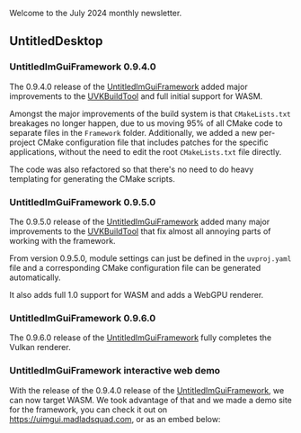 Welcome to the July 2024 monthly newsletter.

## UntitledDesktop
### UntitledImGuiFramework 0.9.4.0
The 0.9.4.0 release of the [UntitledImGuiFramework](https://github.com/MadLadSquad/UntitledImGuiFramework) added major improvements to the
[UVKBuildTool](https://github.com/MadLadSquad/UVKBuildTool) and full initial support for WASM.

Amongst the major improvements of the build system is that `CMakeLists.txt` breakages no longer happen, due to us moving 95% of all CMake code
to separate files in the `Framework` folder. Additionally, we added a new per-project CMake configuration file that includes patches for the
specific applications, without the need to edit the root `CMakeLists.txt` file directly.

The code was also refactored so that there's no need to do heavy templating for generating the CMake scripts.

### UntitledImGuiFramework 0.9.5.0
The 0.9.5.0 release of the [UntitledImGuiFramework](https://github.com/MadLadSquad/UntitledImGuiFramework) added many major improvements to the
[UVKBuildTool](https://github.com/MadLadSquad/UVKBuildTool) that fix almost all annoying parts of working with the framework.

From version 0.9.5.0, module settings can just be defined in the `uvproj.yaml` file and a corresponding CMake configuration file can be
generated automatically.

It also adds full 1.0 support for WASM and adds a WebGPU renderer.

### UntitledImGuiFramework 0.9.6.0
The 0.9.6.0 release of the [UntitledImGuiFramework](https://github.com/MadLadSquad/UntitledImGuiFramework) fully completes the Vulkan renderer.

### UntitledImGuiFramework interactive web demo
With the release of the 0.9.4.0 release of the [UntitledImGuiFramework](https://github.com/MadLadSquad/UntitledImGuiFramework), we can now
target WASM. We took advantage of that and we made a demo site for the framework, you can check it out on <https://uimgui.madladsquad.com>,
or as an embed below:

<div id="demo-div" style="width: 100%; height: 100%; min-width: 800px; min-height: 600px; display: flex; flex-direction: column;"></div>

### Starting work on UntitledFontUtils
Work on [UntitledFontUtils](https://github.com/MadLadSquad/UnitledFont) has officially started, with official macOS and freedesktop support
by the end of the month.

